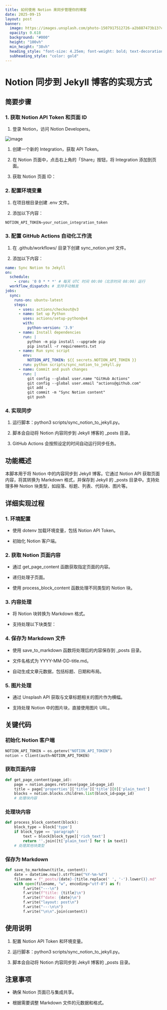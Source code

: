 ```yaml
---
title: 如何使用 Notion 来同步管理你的博客
date: 2025-09-15
layout: post
banner:
  image: https://images.unsplash.com/photo-1507917512726-a2b887473b13?crop=entropy&cs=tinysrgb&fit=max&fm=jpg&ixid=M3w2OTIwMzJ8MHwxfHJhbmRvbXx8fHx8fHx8fDE3NTc5NzQ2NzN8&ixlib=rb-4.1.0&q=80&w=1080
  opacity: 0.618
  background: "#000"
  height: "100vh"
  min_height: "38vh"
  heading_style: "font-size: 4.25em; font-weight: bold; text-decoration: underline"
  subheading_style: "color: gold"
---
```


# Notion 同步到 Jekyll 博客的实现方式

## 简要步骤

### 1. 获取 Notion API Token 和页面 ID

1. 登录 Notion，访问 Notion Developers。

![image](https://prod-files-secure.s3.us-west-2.amazonaws.com/a7a0cc5a-89b9-4cda-8686-1fba0ca52f40/d19c1afe-dea5-4312-9333-786b0ba83054/image.png?X-Amz-Algorithm=AWS4-HMAC-SHA256&X-Amz-Content-Sha256=UNSIGNED-PAYLOAD&X-Amz-Credential=ASIAZI2LB4663LJD6FAS%2F20250915%2Fus-west-2%2Fs3%2Faws4_request&X-Amz-Date=20250915T221752Z&X-Amz-Expires=3600&X-Amz-Security-Token=IQoJb3JpZ2luX2VjEAYaCXVzLXdlc3QtMiJGMEQCIDncDy14Ka6QeV9HaWU51aPH9MRgNYL3JiJVKro1U1hwAiBzXIIYHq%2BP4AZ2G9NndcXrzAxG8hIrr33apadvD9oc5ir%2FAwh%2FEAAaDDYzNzQyMzE4MzgwNSIMUZDQLdPlKtam0zz0KtwDuktRyN8CHgwTaX%2FrvPTdrdDd2cgbkrrziAQFzN%2BPFtQ3eJgy96MJob3imm39tVHJGgiRZnTI54bXsB2WPnwEvYNqfE9JaVtIgp%2Bv1PY61jU57tBA3mzHcHbMxdjzJx%2FyBOessh8gcTtkCclwCi3CKg9lrW15z%2BpAWO5I9Z9wLNuoaHCceluBo3ZmHWH7bDwhtl2w5dlVZ0kWakW5%2FQs%2BmH5%2FAT1H1MC4hN4rDBHFKfDN6W%2Fgf%2F46k1XgA0FON%2F2wRRdnQB6URY%2BLnMcQW5u0cGvywgfz%2F9IFS7VF5qGrcWSAd4aYrXhe%2BQKwTo6Is0sWkHAGWkXBGBYOQ9WvX7bgzO2sZ%2BdznyautgprHqWB5rmWWI2Btn6bxuQXERX%2FW671LAnS66OhXoGCCgINEuSoTLi5V31HAxO3hUAdVL5qnHCFeThBE6NpW5mauSyVjW%2BR3CAIQbTgnbSfS3BDoGiQdcogkMEj4wgITWRNt9u4pP1M1yiST69t41DCUYnh%2F6fovAXxsVgebZk1bNTuOIL7hOMxm%2FfHeeo%2BDAeliV1g0YkUeClSFWMPVSJios%2FqTA2r20miQBgLgACPdk2%2BX7WZwkNEVZ4JjBqo0ea1GEWYEVPr5NtPgbCZnc1tgFYw%2BZKixgY6pgGqpstXRLI%2F1VJrug59fYKC6k0vaev2EFngc%2BrTH7C7MteMeFz9%2FUzfB58Q8S3o3gHyIibv7y3rrSZjnjnZy3Xs8OjH%2FAE69hVZg4b3RQ39bvAeoNnlH13XE%2BW%2Bd1YckDYxhJ%2Bn9N28%2FJqs2eIKgAkPy4PFBcuRkOWgFEUImx3K%2F29RjDyrSVVNmCE2kyYUIq1AYBU2KtKKMNj%2F9xHL6J7d8I%2FLNICa&X-Amz-Signature=74f8b94b6c5fbee53306dbdd6fb0521fc560d3f82eb5ed19e625d667a1e5e324&X-Amz-SignedHeaders=host&x-amz-checksum-mode=ENABLED&x-id=GetObject)

1. 创建一个新的 Integration，获取 API Token。

1. 在 Notion 页面中，点击右上角的「Share」按钮，将 Integration 添加到页面。

1. 获取 Notion 页面 ID：


### 2. 配置环境变量

1. 在项目根目录创建 .env 文件。

1. 添加以下内容：

```javascript
NOTION_API_TOKEN=your_notion_integration_token
```

### 3. 配置 GitHub Actions 自动化工作流

1. 在 .github/workflows/ 目录下创建 sync_notion.yml 文件。

1. 添加以下内容：

```yaml
name: Sync Notion to Jekyll
on:
  schedule:
    - cron: '0 0 * * *' # 每天 UTC 时间 00:00（北京时间 08:00）运行
  workflow_dispatch: # 支持手动触发
jobs:
  sync:
    runs-on: ubuntu-latest
    steps:
      - uses: actions/checkout@v3
      - name: Set up Python
        uses: actions/setup-python@v4
        with:
          python-version: '3.9'
      - name: Install dependencies
        run: |
          python -m pip install --upgrade pip
          pip install -r requirements.txt
      - name: Run sync script
        env:
          NOTION_API_TOKEN: ${{ secrets.NOTION_API_TOKEN }}
        run: python scripts/sync_notion_to_jekyll.py
      - name: Commit and push changes
        run: |
          git config --global user.name "GitHub Actions"
          git config --global user.email "actions@github.com"
          git add .
          git commit -m "Sync Notion content"
          git push
```

### 4. 实现同步

1. 运行脚本：python3 scripts/sync_notion_to_jekyll.py。

1. 脚本会自动将 Notion 内容同步到 Jekyll 博客的 _posts 目录。

1. GitHub Actions 会按照设定的时间自动运行同步任务。

## 功能概述

本脚本用于将 Notion 中的内容同步到 Jekyll 博客。它通过 Notion API 获取页面内容，将其转换为 Markdown 格式，并保存到 Jekyll 的 _posts 目录中。支持处理多种 Notion 块类型，如段落、标题、列表、代码块、图片等。

## 详细实现过程

### 1. 环境配置

- 使用 dotenv 加载环境变量，包括 Notion API Token。

- 初始化 Notion 客户端。

### 2. 获取 Notion 页面内容

- 通过 get_page_content 函数获取指定页面的内容。

- 递归处理子页面。

- 使用 process_block_content 函数处理不同类型的 Notion 块。

### 3. 内容处理

- 将 Notion 块转换为 Markdown 格式。

- 支持处理以下块类型：


### 4. 保存为 Markdown 文件

- 使用 save_to_markdown 函数将处理后的内容保存到 _posts 目录。

- 文件名格式为 YYYY-MM-DD-title.md。

- 自动生成文章元数据，包括标题、日期和布局。

### 5. 图片处理

- 通过 Unsplash API 获取与文章标题相关的图片作为横幅。

- 支持处理 Notion 中的图片块，直接使用图片 URL。

## 关键代码

### 初始化 Notion 客户端

```python
NOTION_API_TOKEN = os.getenv("NOTION_API_TOKEN")
notion = Client(auth=NOTION_API_TOKEN)
```

### 获取页面内容

```python
def get_page_content(page_id):
    page = notion.pages.retrieve(page_id=page_id)
    title = page['properties']['title']['title'][0]['plain_text']
    blocks = notion.blocks.children.list(block_id=page_id)
    # 处理块内容
```

### 处理块内容

```python
def process_block_content(block):
    block_type = block['type']
    if block_type == 'paragraph':
        text = block[block_type]['rich_text']
        return ''.join([t['plain_text'] for t in text])
    # 处理其他块类型
```

### 保存为 Markdown

```python
def save_to_markdown(title, content):
    date = datetime.now().strftime("%Y-%m-%d")
    filename = f"_posts/{date}-{title.replace(' ', '-').lower()}.md"
    with open(filename, "w", encoding="utf-8") as f:
        f.write("---\n")
        f.write(f"title: {title}\n")
        f.write(f"date: {date}\n")
        f.write("layout: post\n")
        f.write("---\n\n")
        f.write("\n\n".join(content))
```

## 使用说明

1. 配置 Notion API Token 和环境变量。

1. 运行脚本：python3 scripts/sync_notion_to_jekyll.py。

1. 脚本会自动将 Notion 内容同步到 Jekyll 博客的 _posts 目录。

## 注意事项

- 确保 Notion 页面已与集成共享。

- 根据需要调整 Markdown 文件的元数据和格式。